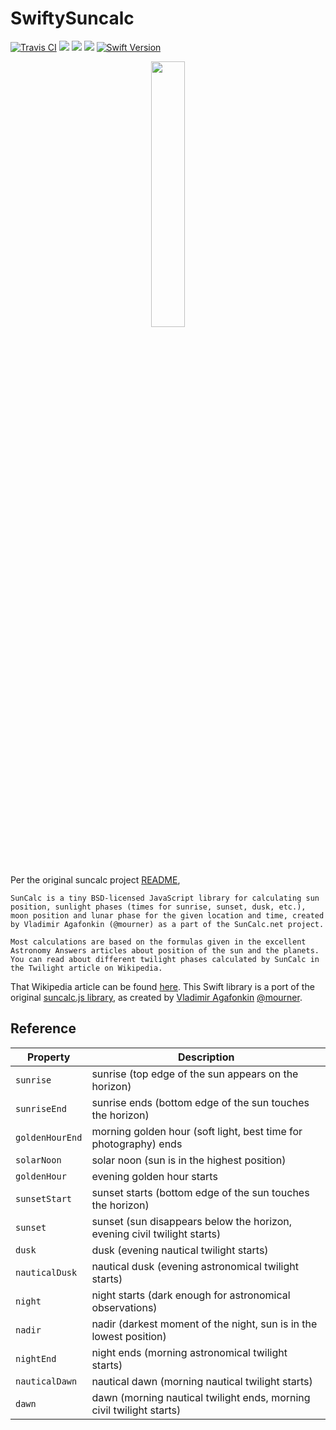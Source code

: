 # SwiftySuncalc

[![Travis CI](https://api.travis-ci.org/cristiangonzales/SwiftySuncalc.svg?branch=master)](https://travis-ci.org/cristiangonzales/SwiftySuncalc)
[![](https://img.shields.io/badge/Platform-iOS-lightgrey.svg)]()
[![](https://img.shields.io/badge/Swift-4.0--4.1.x-blue.svg)]()
[![](https://img.shields.io/badge/License-MIT-red.svg)]()
[![Swift Version](https://img.shields.io/badge/Swift-4.x-F16D39.svg?style=flat)](https://developer.apple.com/swift)

<p align="center">
    <img src="https://vignette.wikia.nocookie.net/lakewood-plaza-turbo/images/b/b2/Cool_sun.png/revision/latest?cb=20180305223605" width="33%">
</p>

Per the original suncalc project [README](https://github.com/mourner/suncalc/blob/master/README.md),
```
SunCalc is a tiny BSD-licensed JavaScript library for calculating sun position, sunlight phases (times for sunrise, sunset, dusk, etc.), moon position and lunar phase for the given location and time, created by Vladimir Agafonkin (@mourner) as a part of the SunCalc.net project.

Most calculations are based on the formulas given in the excellent Astronomy Answers articles about position of the sun and the planets. You can read about different twilight phases calculated by SunCalc in the Twilight article on Wikipedia.
```
That Wikipedia article can be found [here](http://en.wikipedia.org/wiki/Twilight). This Swift library is a port of the original [suncalc.js library](https://github.com/mourner/suncalc), as created by [Vladimir Agafonkin](http://agafonkin.com/en) [@mourner](https://github.com/mourner).

Reference
---
| Property        | Description                                                              |
| --------------- | ------------------------------------------------------------------------ |
| `sunrise`       | sunrise (top edge of the sun appears on the horizon)                     |
| `sunriseEnd`    | sunrise ends (bottom edge of the sun touches the horizon)                |
| `goldenHourEnd` | morning golden hour (soft light, best time for photography) ends         |
| `solarNoon`     | solar noon (sun is in the highest position)                              |
| `goldenHour`    | evening golden hour starts                                               |
| `sunsetStart`   | sunset starts (bottom edge of the sun touches the horizon)               |
| `sunset`        | sunset (sun disappears below the horizon, evening civil twilight starts) |
| `dusk`          | dusk (evening nautical twilight starts)                                  |
| `nauticalDusk`  | nautical dusk (evening astronomical twilight starts)                     |
| `night`         | night starts (dark enough for astronomical observations)                 |
| `nadir`         | nadir (darkest moment of the night, sun is in the lowest position)       |
| `nightEnd`      | night ends (morning astronomical twilight starts)                        |
| `nauticalDawn`  | nautical dawn (morning nautical twilight starts)                         |
| `dawn`          | dawn (morning nautical twilight ends, morning civil twilight starts)     |
